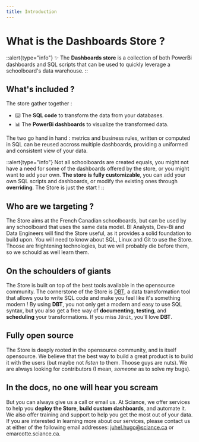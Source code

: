 ```yaml
---
title: Introduction
---
```


# What is the Dashboards Store ?

::alert{type="info"}
✨ The **Dashboards store** is a collection of both PowerBi dashboards and SQL scripts that can be used to quickly leverage a schoolboard's data warehouse.
::

## What's included ?

The store gather together : 
* ⌨️ The **SQL code** to transform the data from your databases.
* 📊 The **PowerBi dashboards** to visualize the transformed data.

The two go hand in hand : metrics and business rules, written or computed in SQL can be reused accross multiple dashboards, providing a uniformed and consistent view of your data.

::alert{type="info"}
Not all schoolboards are created equals, you might not have a need for some of the dashboards offered by the store, or you might want to add your own. **The store is fully customizable**, you can add your own SQL scripts and dashboards, or modify the existing ones through **overriding**. The Store is just the start ! 
::

## Who are we targeting ?
The Store aims at the French Canadian schoolboards, but can be used by any schoolboard that uses the same data model. BI Analysts, Dev-Bi and Data Engineers will find the Store useful, as it provides a solid foundation to build upon. You will need to know about SQL, Linux and Git to use the Store. Thoose are frightening technologies, but we will probably die before them, so we schould as well learn them.

## On the schoulders of giants

The Store is built on top of the best tools available in the opensource community. The cornerstone of the Store is [DBT](https://docs.getdbt.com/), a data transformation tool that allows you to write SQL code and make you feel like it's something modern ! By using **DBT**, you not only get a modern and easy to use SQL syntax, but you also get a free way of **documenting**, **testing**, and **scheduling** your transformations. If you miss `JUnit`, you'll love **DBT**.

## Fully open source

The Store is deeply rooted in the opensource community, and is itself opensource. We believe that the best way to build a great product is to build it with the users (but maybe not *listen* to them. Thoose guys are nuts). We are always looking for contributors (I mean, *someone* as to solve my bugs). 

## In the docs, no one will hear you scream

But you can always give us a call or email us. At Sciance, we offer services to help you **deploy the Store**, **build custom dashboards**, and automate it. We also offer training and support to help you get the most out of your data. If you are interested in learning more about our services, please contact us at either of the following email addresses: juhel.hugo@sciance.ca or emarcotte.sciance.ca. 
